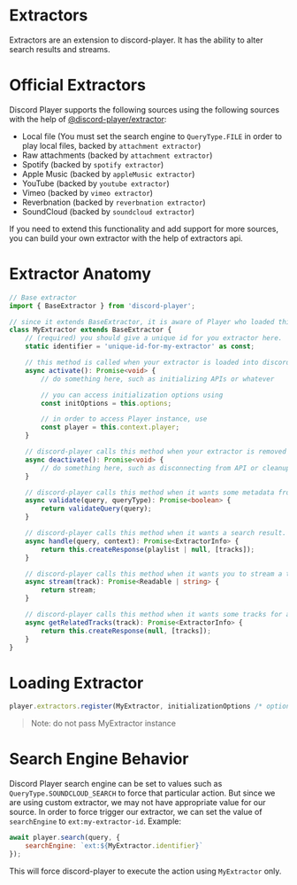 # Extractors

Extractors are an extension to discord-player. It has the ability to alter search results and streams.

# Official Extractors

Discord Player supports the following sources using the following sources with the help of [@discord-player/extractor](https://npm.im/@discord-player/extractor):

-   Local file (You must set the search engine to `QueryType.FILE` in order to play local files, backed by `attachment extractor`)
-   Raw attachments (backed by `attachment extractor`)
-   Spotify (backed by `spotify extractor`)
-   Apple Music (backed by `appleMusic extractor`)
-   YouTube (backed by `youtube extractor`)
-   Vimeo (backed by `vimeo extractor`)
-   Reverbnation (backed by `reverbnation extractor`)
-   SoundCloud (backed by `soundcloud extractor`)

If you need to extend this functionality and add support for more sources, you can build your own extractor with the help of extractors api.

# Extractor Anatomy

```ts
// Base extractor
import { BaseExtractor } from 'discord-player';

// since it extends BaseExtractor, it is aware of Player who loaded this extractor and thus can access information such as queue, voice connections and more. Those data exist inside context property of BaseExtractor, which is an instance of ExtractorExecutionContext and can be accessed using `this.context`. 
class MyExtractor extends BaseExtractor {
    // (required) you should give a unique id for you extractor here.
    static identifier = 'unique-id-for-my-extractor' as const;

    // this method is called when your extractor is loaded into discord-player's registry
    async activate(): Promise<void> {
        // do something here, such as initializing APIs or whatever

        // you can access initialization options using
        const initOptions = this.options;

        // in order to access Player instance, use
        const player = this.context.player;
    }

    // discord-player calls this method when your extractor is removed from its registry
    async deactivate(): Promise<void> {
        // do something here, such as disconnecting from API or cleanup or whatever it is
    }

    // discord-player calls this method when it wants some metadata from you. When you return true, discord-player will use you for further processing. If you return false here, discord-player will query another extractor from its registry.
    async validate(query, queryType): Promise<boolean> {
        return validateQuery(query);
    }

    // discord-player calls this method when it wants a search result. It is called with the search query and a context parameter (options passed to player.search() method)
    async handle(query, context): Promise<ExtractorInfo> {
        return this.createResponse(playlist | null, [tracks]);
    }

    // discord-player calls this method when it wants you to stream a track. You can either return raw url pointing at a stream or node.js readable stream object. Note: this method wont be called if onBeforeCreateStream was used. It is called with discord-player track object.
    async stream(track): Promise<Readable | string> {
        return stream;
    }

    // discord-player calls this method when it wants some tracks for autoplay mode.
    async getRelatedTracks(track): Promise<ExtractorInfo> {
        return this.createResponse(null, [tracks]);
    }
}
```

# Loading Extractor

```js
player.extractors.register(MyExtractor, initializationOptions /* optional */);
```

> Note: do not pass MyExtractor instance

# Search Engine Behavior

Discord Player search engine can be set to values such as `QueryType.SOUNDCLOUD_SEARCH` to force that particular action. But since we are using custom extractor, we may not have appropriate value for our source. In order to force trigger our extractor, we can set the value of `searchEngine` to `ext:my-extractor-id`. Example:

```js
await player.search(query, {
    searchEngine: `ext:${MyExtractor.identifier}`
});
```

This will force discord-player to execute the action using `MyExtractor` only.